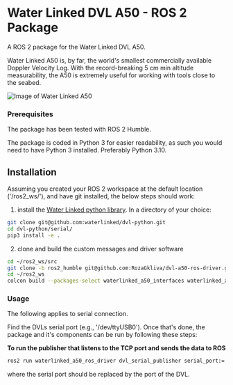 # Water Linked DVL A50 - ROS 2 Package

A ROS 2 package for the Water Linked DVL A50. 
<!-- Along with a subscribing client for easy visualization of the communication through ROS. -->

Water Linked A50 is, by far, the world's smallest commercially available Doppler Velocity Log. With the record-breaking 5 cm min altitude measurability, the A50 is extremely useful for working with tools close to the seabed.

![Image of Water Linked A50](img/DSC04478_1600_web.jpg?raw=true "Water Linked DVL A50")

### Prerequisites
The package has been tested with ROS 2 Humble.
<!-- , and should work with most distros of ROS 2. Although using it with distros older than Hydro may require some tweeking.  -->
The package is coded in Python 3 for easier readability, as such you would need to have Python 3 installed. Preferably Python 3.10.

## Installation
Assuming you created your ROS 2 workspace at the default location ('/ros2_ws/'), and have git installed, the below steps should work:

1. install the [Water Linked python library](https://github.com/waterlinked/dvl-python/tree/master/serial). In a directory of your choice:
```bash
git clone git@github.com:waterlinked/dvl-python.git
cd dvl-python/serial/
pip3 install -e .
```

2. clone and build the custom messages and driver software
```bash
cd ~/ros2_ws/src
git clone -b ros2_humble git@github.com:RozaGkliva/dvl-a50-ros-driver.git
cd ~/ros2_ws
colcon build --packages-select waterlinked_a50_interfaces waterlinked_a50_ros_driver
```

### Usage
The following applies to serial connection.

Find the DVLs serial port (e.g., '/dev/ttyUSB0'). Once that's done, the package and it's components can be run by following these steps:

**To run the publisher that listens to the TCP port and sends the data to ROS**
```bash
ros2 run waterlinked_a50_ros_driver dvl_serial_publisher serial_port:='/dev/ttyUSB0'
```

where the serial port should be replaced by the port of the DVL. <!--You can also display the raw DVL data in the terminal by specifying the argument "do_log_data": -->

<!-- **To run the publisher that listens to the TCP port, displays the raw data in the DVL and sends the data to ROS**
```bash
rosrun waterlinked_a50_ros_driver publisher.py _ip:=192.168.2.95 _do_log_raw_data:=true
```

**To run a subscriber node that listens to the DVL topic. Helpful for debugging or checking if everything is running as it should be. Choose between "subscriber_gui.py" and "subscriber.py". The GUI makes reading data visually much easier. While the non-GUI version makes it easier to read through the code to see how you can implement code yourself.**
```bash
rosrun waterlinked_a50_ros_driver subscriber_gui.py
``` -->
<!-- ![GUI Subscriber](img/a50_gui.png?raw=true "Interface as seen when running the GUI version of the subscriber")

## Documentation
The node publishes data to the topics: "*dvl/json_data*" and "*dvl/data*".
* *dvl/json_data*: uses a simple String formated topic that publishes the raw json data coming from the DVL.
* *dvl/data*: Uses a custom message type that structures the parsed data following our protocol. Read more about the protocol here: [DVL Protocol](https://waterlinked.github.io/docs/dvl/dvl-protocol/)

![rqt_graph of the package in action](img/a50_graph.png?raw=true "Graph of the package's node-to-node structure")

*The graph illustrates the topics and nodes created when the package is run.* -->
